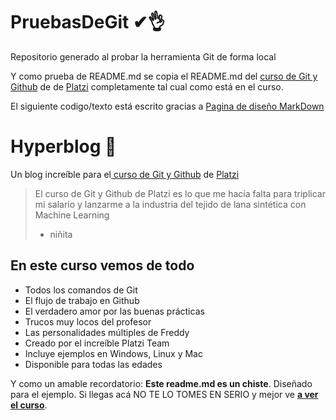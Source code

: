 # PruebasDeGit ✔👌
Repositorio generado al probar la herramienta Git de forma local

Y como prueba de README.md se copia el README.md del [ curso de Git y Github](https://platzi.com/cursos/git-github/ " curso de Git y Github") de de [Platzi](https://platzi.com/ "Platzi") completamente tal cual como está en el curso.

El siguiente codigo/texto está escrito gracias a [Pagina de diseño MarkDown](https://pandao.github.io/editor.md/en.html "Pagina de diseño MarkDown")

# Hyperblog 💚 
Un blog increíble para el[ curso de Git y Github](https://platzi.com/cursos/git-github/ " curso de Git y Github") de [Platzi](https://platzi.com/ "Platzi")
> El curso de Git y Github de Platzi es lo que me hacía falta para triplicar mi salario y lanzarme a la industria del tejido de lana sintética con Machine Learning
> - niñita

## En este curso vemos de todo
* Todos los comandos de Git
* El flujo de trabajo en Github
* El verdadero amor por las buenas prácticas
* Trucos muy locos del profesor
* Las personalidades múltiples de Freddy
* Creado por el increíble Platzi Team
* Incluye ejemplos en Windows, Linux y Mac
* Disponible para todas las edades

Y como un amable recordatorio: **Este readme.md es un chiste**.  Diseñado para el ejemplo. Si llegas acá NO TE LO TOMES EN SERIO y mejor ve [**a ver el curso**](https://platzi.com/cursos/git-github/ "a ver el curso").